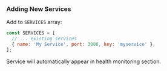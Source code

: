 ### Adding New Services

Add to `SERVICES` array:

```javascript
const SERVICES = [
  // ... existing services
  { name: 'My Service', port: 3006, key: 'myservice' },
];
```

Service will automatically appear in health monitoring section.
